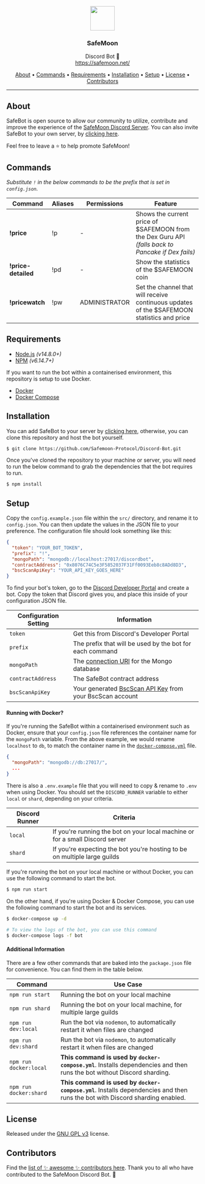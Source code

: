 <p align="center">
  <img src="https://safemoon.net/public/img/LogoAnim.gif" width="64" />
  <br/>
  <h3 align="center">SafeMoon</h3>
</p>
<p align="center">
  <span align="center">Discord Bot 🚀</span>
  <br/>
  <a href ="https://safemoon.net/" target="_blank">https://safemoon.net/</a>
</p>

<p align="center">
  <a href="#about">About</a>
  •
  <a href="#commands">Commands</a>
  •
  <a href="#requirements">Requirements</a>
  •
  <a href="#installation">Installation</a>
  •
  <a href="#setup">Setup</a>
  •
  <a href="#license">License</a>
  •
  <a href="#contributors">Contributors</a>
</p>

---

## About

SafeBot is open source to allow our community to utilize, contribute and improve the experience
of the [SafeMoon Discord Server](https://discord.gg/safemoon). You can also invite SafeBot to
your own server, by [clicking here](https://discord.com/oauth2/authorize?client_id=827403996272132096&scope=bot).

Feel free to leave a ⭐ to help promote SafeMoon!

## Commands

_Substitute `!` in the below commands to be the prefix that is set in `config.json`._

| Command | Aliases | Permissions | Feature |
| ------- | ------- | ----------- | ------- |
| **!price**  | !p | - | Shows the current price of $SAFEMOON from the Dex Guru API _(falls back to Pancake if Dex fails)_ |
| **!price-detailed** | !pd | - | Show the statistics of the $SAFEMOON coin |
| **!pricewatch** | !pw | ADMINISTRATOR | Set the channel that will receive continuous updates of the $SAFEMOON statistics and price |

## Requirements

- [Node.js](http://nodejs.org/) _(v14.8.0+)_
- [NPM](https://www.npmjs.com/) _(v6.14.7+)_

If you want to run the bot within a containerised environment, this
repository is setup to use Docker.

- [Docker](https://docs.docker.com/engine/install/)
- [Docker Compose](https://docs.docker.com/compose/install/)

## Installation

You can add SafeBot to your server by [clicking here](https://discord.com/oauth2/authorize?client_id=827403996272132096&scope=bot),
otherwise, you can clone this repository and host the bot yourself.

```bash
$ git clone https://github.com/Safemoon-Protocol/Discord-Bot.git
```

Once you've cloned the repository to your machine or server, you will need
to run the below command to grab the dependencies that the bot requires to run.

```bash
$ npm install
```

## Setup

Copy the `config.example.json` file within the `src/` directory, and rename it to `config.json`. You can then
update the values in the JSON file to your preference. The configuration file should look something like this:

```json
{
  "token": "YOUR_BOT_TOKEN",
  "prefix": "!",
  "mongoPath": "mongodb://localhost:27017/discordbot",
  "contractAddress": "0x8076C74C5e3F5852037F31Ff0093Eeb8c8ADd8D3",
  "bscScanApiKey": "YOUR_API_KEY_GOES_HERE"
}
```

To find your bot's token, go to the [Discord Developer Portal](https://discordapp.com/developers/applications/) and create
a bot. Copy the token that Discord gives you, and place this inside of your configuration JSON file.

| Configuration Setting | Information |
| --------------------- | ----------- |
| `token` | Get this from Discord's Developer Portal |
| `prefix` | The prefix that will be used by the bot for each command |
| `mongoPath` | The [connection URI](https://docs.mongodb.com/manual/reference/connection-string/) for the Mongo database |
| `contractAddress` | The SafeBot contract address |
| `bscScanApiKey` | Your generated [BscScan API Key](https://bscscan.com/myapikey) from your BscScan account |

#### Running with Docker?

If you're running the SafeBot within a containerised environment such as Docker, ensure that
your `config.json` file references the container name for the `mongoPath` variable. From the
above example, we would rename `localhost` to `db`, to match the container name in the
[`docker-compose.yml`](https://github.com/Safemoon-Protocol/Discord-Bot/blob/main/docker-compose.yml#L16) file.

```json
{
  "mongoPath": "mongodb://db:27017/",
  ...
}
```

There is also a `.env.example` file that you will need to copy & rename to `.env` when using Docker.
You should set the `DISCORD_RUNNER` variable to either `local` or `shard`, depending on your criteria.

| Discord Runner | Criteria |
| -------------- | -------- |
| `local` | If you're running the bot on your local machine or for a small Discord server |
| `shard` | If you're expecting the bot you're hosting to be on multiple large guilds |

If you're running the bot on your local machine or without Docker, you can
use the following command to start the bot.

```bash
$ npm run start
```

On the other hand, if you're using Docker & Docker Compose, you can use the
following command to start the bot and its services.

```bash
$ docker-compose up -d

# To view the logs of the bot, you can use this command
$ docker-compose logs -f bot
```

#### Additional Information

There are a few other commands that are baked into the `package.json` file for convenience.
You can find them in the table below.

| Command | Use Case |
| ------- | -------- |
| `npm run start` | Running the bot on your local machine |
| `npm run shard` | Running the bot on your local machine, for multiple large guilds |
| `npm run dev:local` | Run the bot via `nodemon`, to automatically restart it when files are changed |
| `npm run dev:shard` | Run the bot via `nodemon`, to automatically restart it when files are changed |
| `npm run docker:local` | **This command is used by `docker-compose.yml`**. Installs dependencies and then runs the bot without Discord sharding. |
| `npm run docker:shard` | **This command is used by `docker-compose.yml`**. Installs dependencies and then runs the bot with Discord sharding enabled. |

## License

Released under the [GNU GPL v3](https://www.gnu.org/licenses/gpl-3.0.en.html) license.

## Contributors

Find the [list of ✨ awesome ✨ contributors here](https://github.com/Safemoon-Protocol/Discord-Bot/graphs/contributors).
Thank you to all who have contributed to the SafeMoon Discord Bot. 🚀

